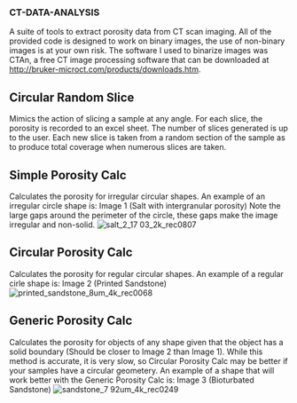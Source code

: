 ### CT-DATA-ANALYSIS
A suite of tools to extract porosity data from CT scan imaging. All of the provided code is designed to work on binary images, the use of non-binary images is at your own risk. The software I used to binarize images was CTAn, a free CT image processing software that can be downloaded at http://bruker-microct.com/products/downloads.htm.

## Circular Random Slice 
Mimics the action of slicing a sample at any angle. For each slice, the porosity is recorded to an excel sheet. The number of slices generated is up to the user. Each new slice is taken from a random section of the sample as to produce total coverage when numerous slices are taken.

## Simple Porosity Calc
Calculates the porosity for irregular circular shapes. An example of an irregular circle shape is: Image 1 (Salt with intergranular porosity) Note the large gaps around the perimeter of the circle, these gaps make the image irregular and non-solid.
![salt_2_17 03_2k_rec0807](https://user-images.githubusercontent.com/35316529/45987469-d9ce3a80-c02e-11e8-9a0f-b95601038fda.jpg)

## Circular Porosity Calc
Calculates the porosity for regular circular shapes. An example of a regular cirle shape is: Image 2 (Printed Sandstone)
![printed_sandstone_8um_4k_rec0068](https://user-images.githubusercontent.com/35316529/45987387-5e6c8900-c02e-11e8-8916-12869e402015.jpg)

## Generic Porosity Calc
Calculates the porosity for objects of any shape given that the object has a solid boundary (Should be closer to Image 2 than Image 1).
While this method is accurate, it is very slow, so Circular Porosity Calc may be better if your samples have a circular geometery.
An example of a shape that will work better with the Generic Porosity Calc is: Image 3 (Bioturbated Sandstone)
![sandstone_7 92um_4k_rec0249](https://user-images.githubusercontent.com/35316529/46028027-b21db780-c0ac-11e8-9915-0a7743a1c0c4.jpg)

